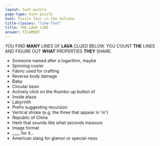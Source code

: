 ```yaml
---
layout: hunt-puzzle
page-type: hunt-puzzle
hunt: Puzzle Tour in the Volcano
title-classes: "line-font"
title: THE LAVA LINE
answer: FILAMENT
---
```

<div class="puzzle-flavor line-font" markdown="1">

YOU FIND **MANY** LINES OF **LAVA** CLUED BELOW. YOU COUNT **THE** LINES AND FIGURE OUT **WHAT** PROPERTIES **THEY** SHARE.<br>
</div>

* Someone named after a logarithm, maybe
* Spinning cooler
* Fabric used for crafting
* Reverse body damage
* Baby
* Circular bean
* Actively click on the thumbs-up button of
* Inside plaza
* Labyrinth
* Prefix suggesting recursion
* Vertical stroke (e.g. the three that appear in 'm')
* Republic of China
* Herb that sounds like what seconds measure
* Image format
* ____ for it...
* American slang for glamor or special-ness